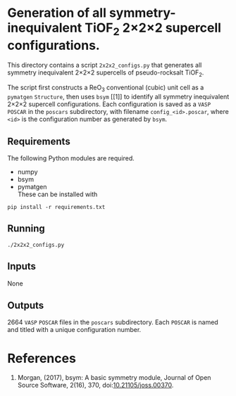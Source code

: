 # Generation of all symmetry-inequivalent TiOF<sub>2</sub> 2&times;2&times;2 supercell configurations.

This directory contains a script `2x2x2_configs.py` that generates all symmetry inequivalent 2&times;2&times;2 supercells of pseudo-rocksalt TiOF<sub>2</sub>.

The script first constructs a ReO<sub>3</sub> conventional (cubic) unit cell as a `pymatgen` `Structure`, then uses `bsym` [[1]] to identify all symmetry inequivalent 2&times;2&times;2 supercell configurations. Each configuration is saved as a `VASP` `POSCAR` in the `poscars` subdirectory, with filename `config_<id>.poscar`, where `<id>` is the configuration number as generated by `bsym`.

## Requirements
The following Python modules are required.
- numpy
- bsym
- pymatgen  
These can be installed with
```
pip install -r requirements.txt
```

## Running
```
./2x2x2_configs.py
```

## Inputs
None

## Outputs
2664 `VASP` `POSCAR` files in the `poscars` subdirectory. Each `POSCAR` is named and titled with a unique configuration number.

# References

1. Morgan, (2017), bsym: A basic symmetry module, Journal of Open Source Software, 2(16), 370, doi:[10.21105/joss.00370](https://doi.org/10.21105/joss.00370).
